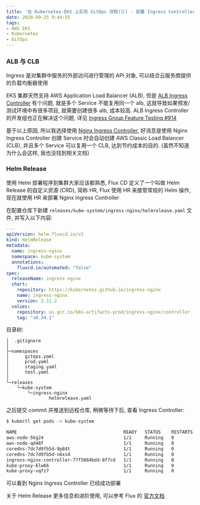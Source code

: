 ```yaml
---
title: '在 Kubernetes-EKS 上实现 GitOps 流程(三) - 部署 Ingress Controller'
date: 2020-09-25 9:44:55
tags:
- AWS EKS
- Kubernetes
- GitOps
---
```


### ALB 与 CLB

Ingress 是对集群中服务的外部访问进行管理的 API 对象, 可以结合云服务商提供的负载均衡器使用

<!-- more -->

EKS 集群天然支持 AWS Application Load Balancer (ALB), 但是 [ALB Ingress Controller](https://github.com/kubernetes-sigs/aws-alb-ingress-controller) 有个问题, 就是多个 Service 不能复用同一个 alb, 这就导致如果预发/测试环境中有很多项目, 就需要创建很多 alb, 成本较高. ALB Ingress Controller 的开发组也正在解决这个问题, 详见 [Ingress Group Feature Testing #914 ](https://github.com/kubernetes-sigs/aws-alb-ingress-controller/issues/914)

基于以上原因, 所以我选择使用 [Nginx Ingress Controller](https://kubernetes.github.io/ingress-nginx/), 好消息是使用 Nginx Ingress Controller 创建 Service 时会自动创建 AWS Classic Load Balancer (CLB), 并且多个 Service 可以复用一个 CLB, 达到节约成本的目的. (虽然不知道为什么会这样, 我也没找到相关文档)

### Helm Release

使用 Helm 部署程序到集群大家应该都熟悉, Flux CD 定义了一个叫做 Helm Release 的自定义资源 (CRD), 简称 HR, Flux 使用 HR 来接管常规的 Helm 操作, 现在就使用 HR 来部署 Nginx Ingress Controller

在配置仓库下新建 `releases/kube-system/ingress-nginx/helmrelease.yaml` 文件, 并写入以下内容:

```yaml
---
apiVersion: helm.fluxcd.io/v1
kind: HelmRelease
metadata:
  name: ingress-nginx
  namespace: kube-system
  annotations:
    fluxcd.io/automated: "false"
spec:
  releaseName: ingress-nginx
  chart:
    repository: https://kubernetes.github.io/ingress-nginx
    name: ingress-nginx
    version: 2.11.2
  values:
    repository: us.gcr.io/k8s-artifacts-prod/ingress-nginx/controller
    tag: "v0.34.1"
```

目录树:

```
│  .gitignore
│
├─namespaces
│      gitops.yaml
│      prod.yaml
│      staging.yaml
│      test.yaml
│
└─releases
    └─kube-system
        └─ingress-nginx
                helmrelease.yaml
```

之后提交 commit 并推送到远程仓库, 稍微等待下后, 查看 Ingress Controller:

```bash
$ kubectl get pods -n kube-system

NAME                                        READY   STATUS    RESTARTS   AGE
aws-node-5kg24                              1/1     Running   0          2d19h
aws-node-qd48f                              1/1     Running   0          2d19h
coredns-7dc7d9fb5d-9p84t                    1/1     Running   0          2d19h
coredns-7dc7d9fb5d-n6xs4                    1/1     Running   0          2d19h
ingress-nginx-controller-77f5884bdd-8f7cd   1/1     Running   0          46s
kube-proxy-6lw66                            1/1     Running   0          2d19h
kube-proxy-vqfz7                            1/1     Running   0          2d19h
```

可以看到 Nginx Ingress Controller 已经成功部署

关于 Helm Release 更多信息和进阶使用, 可以参考 Flux 的 [官方文档](https://docs.fluxcd.io/projects/helm-operator/en/stable/)